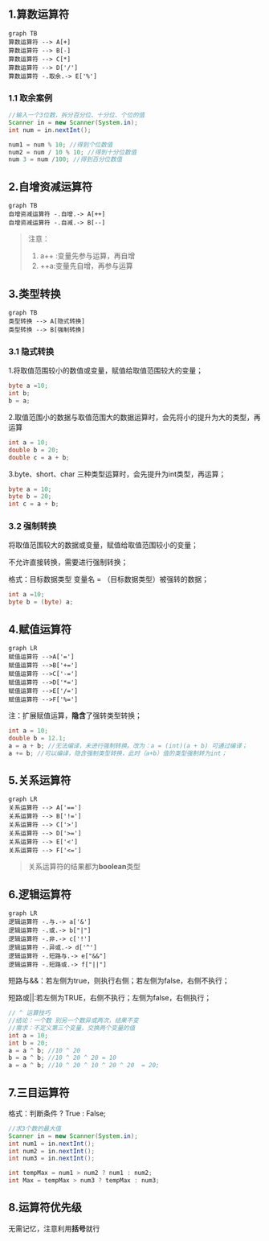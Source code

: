 ## 1.算数运算符

```mermaid
graph TB
算数运算符 --> A[+]
算数运算符 --> B[-]
算数运算符 --> C[*]
算数运算符 --> D['/']
算数运算符 -.取余.-> E['%']
```



### 1.1 取余案例

```java
//输入一个3位数，拆分百分位、十分位、个位的值
Scanner in = new Scanner(System.in);
int num = in.nextInt();

num1 = num % 10; //得到个位数值
num2 = num / 10 % 10; //得到十分位数值
num 3 = num /100; //得到百分位数值
```



## 2.自增资减运算符

```mermaid
graph TB
自增资减运算符 -.自增.-> A[++]
自增资减运算符 -.自减.-> B[--]
```

> 注意：
>
> 1. a++ :变量先参与运算，再自增
> 2. ++a:变量先自增，再参与运算

## 3.类型转换

```mermaid
graph TB
类型转换 --> A[隐式转换]
类型转换 --> B[强制转换]
```

### 3.1 隐式转换

1.将取值范围较小的数值或变量，赋值给取值范围较大的变量；

```java
byte a =10;
int b;
b = a;
```

2.取值范围小的数据与取值范围大的数据运算时，会先将小的提升为大的类型，再运算

```java
int a = 10;
double b = 20;
double c = a + b;
```

3.byte、short、char 三种类型运算时，会先提升为int类型，再运算；

```java
byte a = 10;
byte b = 20;
int c = a + b;
```



### 3.2 强制转换

将取值范围较大的数据或变量，赋值给取值范围较小的变量；

不允许直接转换，需要进行强制转换；

格式：目标数据类型 变量名 = （目标数据类型）被强转的数据；

```java
int a =10;
byte b = (byte) a;
```



## 4.赋值运算符

```mermaid
graph LR
赋值运算符 -->A['=']
赋值运算符 -->B['+=']
赋值运算符 -->C['-=']
赋值运算符 -->D['*=']
赋值运算符 -->E['/=']
赋值运算符 -->F['%=']
```

注：扩展赋值运算，**隐含**了强转类型转换；

```java
int a = 10;
double b = 12.1;
a = a + b; //无法编译，未进行强制转换。改为：a = (int)(a + b) 可通过编译；
a += b; //可以编译，隐含强制类型转换，此时（a+b）值的类型强制转为int；
```





## 5.关系运算符

```mermaid
graph LR
关系运算符 --> A['==']
关系运算符 --> B['!=']
关系运算符 --> C['>']
关系运算符 --> D['>=']
关系运算符 --> E['<']
关系运算符 --> F['<=']
```

> 关系运算符的结果都为**boolean**类型



## 6.逻辑运算符

```mermaid
graph LR
逻辑运算符 -.与.-> a['&']
逻辑运算符 -.或.-> b["|"]
逻辑运算符 -.非.-> c['!']
逻辑运算符 -.异或.-> d['^']
逻辑运算符 -.短路与.-> e["&&"]
逻辑运算符 -.短路或.-> f["||"]
```

短路与&&：若左侧为true，则执行右侧；若左侧为false，右侧不执行；

短路或||:若左侧为TRUE，右侧不执行；左侧为false，右侧执行；

```java
// ^ 运算技巧
//结论：一个数 别另一个数异或两次，结果不变
//需求：不定义第三个变量，交换两个变量的值
int a = 10;
int b = 20;
a = a ^ b; //10 ^ 20
b = a ^ b; //10 ^ 20 ^ 20 = 10
a = a ^ b; //10 ^ 20 ^ 10 ^ 20 ^ 20  = 20;
```





## 7.三目运算符

格式：判断条件 ? True : False;

```java
//求3个数的最大值
Scanner in = new Scanner(System.in);
int num1 = in.nextInt();
int num2 = in.nextInt();
int num3 = in.nextInt();

int tempMax = num1 > num2 ? num1 : num2;
int Max = tempMax > num3 ? tempMax : num3;
```



## 8.运算符优先级

无需记忆，注意利用**括号**就行

